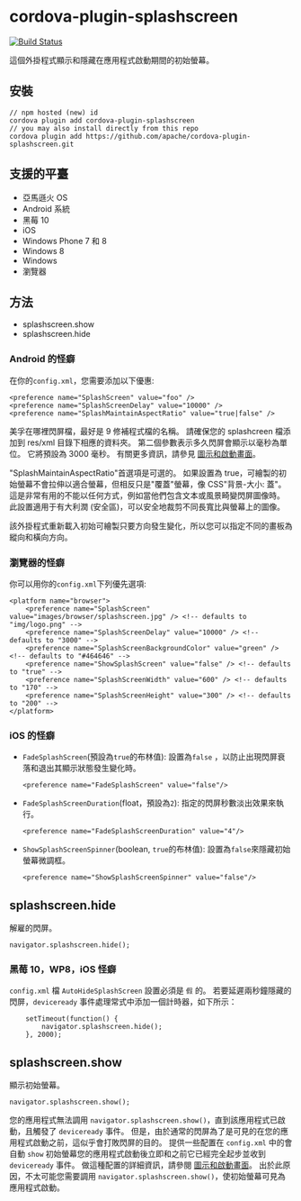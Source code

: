 <!--
# license: Licensed to the Apache Software Foundation (ASF) under one
#         or more contributor license agreements.  See the NOTICE file
#         distributed with this work for additional information
#         regarding copyright ownership.  The ASF licenses this file
#         to you under the Apache License, Version 2.0 (the
#         "License"); you may not use this file except in compliance
#         with the License.  You may obtain a copy of the License at
#
#           http://www.apache.org/licenses/LICENSE-2.0
#
#         Unless required by applicable law or agreed to in writing,
#         software distributed under the License is distributed on an
#         "AS IS" BASIS, WITHOUT WARRANTIES OR CONDITIONS OF ANY
#         KIND, either express or implied.  See the License for the
#         specific language governing permissions and limitations
#         under the License.
-->

# cordova-plugin-splashscreen

[![Build Status](https://travis-ci.org/apache/cordova-plugin-splashscreen.svg)](https://travis-ci.org/apache/cordova-plugin-splashscreen)

這個外掛程式顯示和隱藏在應用程式啟動期間的初始螢幕。

## 安裝

    // npm hosted (new) id
    cordova plugin add cordova-plugin-splashscreen
    // you may also install directly from this repo
    cordova plugin add https://github.com/apache/cordova-plugin-splashscreen.git

## 支援的平臺

* 亞馬遜火 OS
* Android 系統
* 黑莓 10
* iOS
* Windows Phone 7 和 8
* Windows 8
* Windows
* 瀏覽器

## 方法

* splashscreen.show
* splashscreen.hide

### Android 的怪癖

在你的`config.xml`，您需要添加以下優惠:

    <preference name="SplashScreen" value="foo" />
    <preference name="SplashScreenDelay" value="10000" />
    <preference name="SplashMaintainAspectRatio" value="true|false" />

美孚在哪裡閃屏檔，最好是 9 修補程式檔的名稱。 請確保您的 splashcreen 檔添加到 res/xml 目錄下相應的資料夾。 第二個參數表示多久閃屏會顯示以毫秒為單位。 它將預設為 3000 毫秒。
有關更多資訊，請參見 [圖示和啟動畫面](http://cordova.apache.org/docs/en/edge/config_ref_images.md.html)。

"SplashMaintainAspectRatio"首選項是可選的。 如果設置為 true，可繪製的初始螢幕不會拉伸以適合螢幕，但相反只是"覆蓋"螢幕，像 CSS"背景-大小: 蓋"。
這是非常有用的不能以任何方式，例如當他們包含文本或風景畸變閃屏圖像時。 此設置適用于有大利潤 (安全區)，可以安全地裁剪不同長寬比與螢幕上的圖像。

該外掛程式重新載入初始可繪製只要方向發生變化，所以您可以指定不同的畫板為縱向和橫向方向。

### 瀏覽器的怪癖

你可以用你的`config.xml`下列優先選項:

    <platform name="browser">
        <preference name="SplashScreen" value="images/browser/splashscreen.jpg" /> <!-- defaults to "img/logo.png" -->
        <preference name="SplashScreenDelay" value="10000" /> <!-- defaults to "3000" -->
        <preference name="SplashScreenBackgroundColor" value="green" /> <!-- defaults to "#464646" -->
        <preference name="ShowSplashScreen" value="false" /> <!-- defaults to "true" -->
        <preference name="SplashScreenWidth" value="600" /> <!-- defaults to "170" -->
        <preference name="SplashScreenHeight" value="300" /> <!-- defaults to "200" -->
    </platform>

### iOS 的怪癖

* `FadeSplashScreen`(預設為`true`的布林值): 設置為`false` ，以防止出現閃屏衰落和退出其顯示狀態發生變化時。

      <preference name="FadeSplashScreen" value="false"/>


* `FadeSplashScreenDuration`(float，預設為`2`): 指定的閃屏秒數淡出效果來執行。

      <preference name="FadeSplashScreenDuration" value="4"/>


* `ShowSplashScreenSpinner`(boolean, `true`的布林值): 設置為`false`來隱藏初始螢幕微調框。

      <preference name="ShowSplashScreenSpinner" value="false"/>

## splashscreen.hide

解雇的閃屏。

    navigator.splashscreen.hide();

### 黑莓 10，WP8，iOS 怪癖

`config.xml` 檔 `AutoHideSplashScreen` 設置必須是 `假` 的。 若要延遲兩秒鐘隱藏的閃屏，`deviceready` 事件處理常式中添加一個計時器，如下所示：

        setTimeout(function() {
            navigator.splashscreen.hide();
        }, 2000);

## splashscreen.show

顯示初始螢幕。

    navigator.splashscreen.show();

您的應用程式無法調用 `navigator.splashscreen.show()`，直到該應用程式已啟動，且觸發了 `deviceready` 事件。 但是，由於通常的閃屏為了是可見的在您的應用程式啟動之前，這似乎會打敗閃屏的目的。
提供一些配置在 `config.xml` 中的會自動 `show` 初始螢幕您的應用程式啟動後立即和之前它已經完全起步並收到 `deviceready` 事件。
做這種配置的詳細資訊，請參閱 [圖示和啟動畫面](http://cordova.apache.org/docs/en/edge/config_ref_images.md.html)。
出於此原因，不太可能您需要調用 `navigator.splashscreen.show()`，使初始螢幕可見為應用程式啟動。
